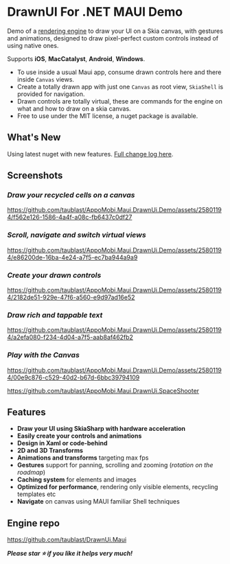 ﻿# DrawnUI For .NET MAUI Demo

Demo of a [rendering engine](https://github.com/taublast/DrawnUi.Maui) to draw your UI on a Skia canvas, with gestures and animations, designed to draw pixel-perfect custom controls instead of using native ones. 

Supports **iOS**, **MacCatalyst**, **Android**, **Windows**.

* To use inside a usual Maui app, consume drawn controls here and there inside `Canvas` views.
* Create a totally drawn app with just one `Canvas` as root view, `SkiaShell` is provided for navigation.
 * Drawn controls are totally virtual, these are commands for the engine on what and how to draw on a skia canvas. 
* Free to use under the MIT license, a nuget package is available. 

## What's New

Using latest nuget with new features. [Full change log here](https://github.com/taublast/DrawnUi.Maui).

## Screenshots

### _Draw your recycled cells on a canvas_

https://github.com/taublast/AppoMobi.Maui.DrawnUi.Demo/assets/25801194/f562e126-1586-4a4f-a08c-fb6437c0df27

### _Scroll, navigate and switch virtual views_

https://github.com/taublast/AppoMobi.Maui.DrawnUi.Demo/assets/25801194/e86200de-16ba-4e24-a7f5-ec7ba944a9a9

### _Create your drawn controls_

https://github.com/taublast/AppoMobi.Maui.DrawnUi.Demo/assets/25801194/2182de51-929e-47f6-a560-e9d97ad16e52

### _Draw rich and tappable text_

https://github.com/taublast/AppoMobi.Maui.DrawnUi.Demo/assets/25801194/a2efa080-f234-4d04-a7f5-aab8af462fb2

### _Play with the Canvas_

https://github.com/taublast/AppoMobi.Maui.DrawnUi.Demo/assets/25801194/00e9c876-c529-40d2-b67d-6bbc39794109

https://github.com/taublast/AppoMobi.Maui.DrawnUi.SpaceShooter

## Features

* __Draw your UI using SkiaSharp with hardware acceleration__
* __Easily create your controls and animations__
* __Design in Xaml or code-behind__
* __2D and 3D Transforms__
* __Animations and transforms__ targeting max fps
* __Gestures__ support for panning, scrolling and zooming (_rotation on the roadmap_)
* __Caching system__ for elements and images
* __Optimized for performance__, rendering only visible elements, recycling templates etc
* __Navigate__ on canvas using MAUI familiar Shell techniques 

## Engine repo
https://github.com/taublast/DrawnUi.Maui

___Please star ⭐ if you like it helps very much!___

